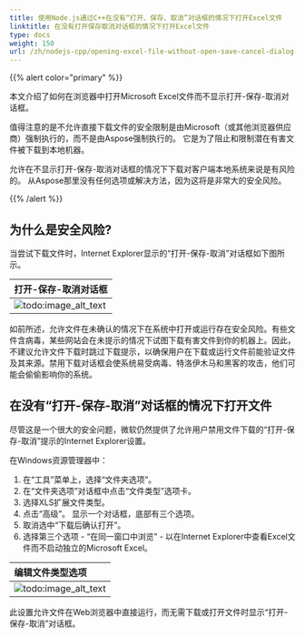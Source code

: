 ```yaml
---
title: 使用Node.js通过C++在没有“打开、保存、取消”对话框的情况下打开Excel文件
linktitle: 在没有打开保存取消对话框的情况下打开Excel文件
type: docs
weight: 150
url: /zh/nodejs-cpp/opening-excel-file-without-open-save-cancel-dialog-box/
--- 
```


{{% alert color="primary" %}} 

本文介绍了如何在浏览器中打开Microsoft Excel文件而不显示打开-保存-取消对话框。 

值得注意的是不允许直接下载文件的安全限制是由Microsoft（或其他浏览器供应商）强制执行的，而不是由Aspose强制执行的。 它是为了阻止和限制潜在有害文件被下载到本地机器。 

允许在不显示打开-保存-取消对话框的情况下下载对客户端本地系统来说是有风险的。 从Aspose那里没有任何选项或解决方法，因为这将是非常大的安全风险。

{{% /alert %}} 

## **为什么是安全风险?**
当尝试下载文件时，Internet Explorer显示的“打开-保存-取消”对话框如下图所示。

|**打开-保存-取消对话框**| 
| :- | 
|![todo:image_alt_text](opening-excel-file-without-open-save-cancel-dialog-box_1.png)| 
如前所述，允许文件在未确认的情况下在系统中打开或运行存在安全风险。有些文件含病毒，某些网站会在未提示的情况下试图下载有害文件到你的机器上。因此，不建议允许文件下载时跳过下载提示，以确保用户在下载或运行文件前能验证文件及其来源。禁用下载对话框会使系统易受病毒、特洛伊木马和黑客的攻击，他们可能会偷偷影响你的系统。 

## **在没有“打开-保存-取消”对话框的情况下打开文件**
尽管这是一个很大的安全问题，微软仍然提供了允许用户禁用文件下载的“打开-保存-取消”提示的Internet Explorer设置。 

在Windows资源管理器中：

1. 在“工具”菜单上，选择“文件夹选项”。
1. 在“文件夹选项”对话框中点击“文件类型”选项卡。
1. 选择XLS扩展文件类型。
1. 点击“高级”。 
   显示一个对话框，底部有三个选项。
1. 取消选中“下载后确认打开”。
1. 选择第三个选项 - “在同一窗口中浏览” - 以在Internet Explorer中查看Excel文件而不启动独立的Microsoft Excel。 

|**编辑文件类型选项**| 
| :- | 
|![todo:image_alt_text](opening-excel-file-without-open-save-cancel-dialog-box_2.png)| 
此设置允许文件在Web浏览器中直接运行，而无需下载或打开文件时显示“打开-保存-取消”对话框。 
